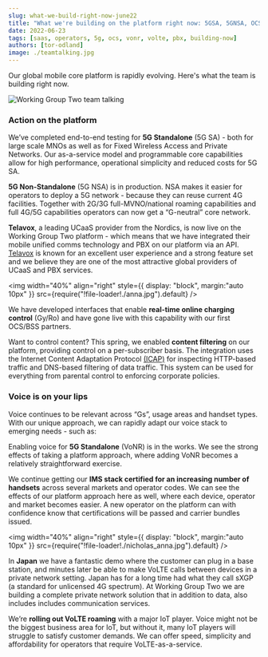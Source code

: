 ```yaml
---
slug: what-we-build-right-now-june22
title: "What we're building on the platform right now: 5GSA, 5GNSA, OCS, content filtering, VoNR, VoLTE on sXGP, VoLTE roaming, support for PBX from Telavox... and more "
date: 2022-06-23
tags: [saas, operators, 5g, ocs, vonr, volte, pbx, building-now]
authors: [tor-odland]
image: ./teamtalking.jpg
---
```


Our global mobile core platform is rapidly evolving. Here's what the team is building right now.

![Working Group Two team talking](./teamtalking.jpg)

<!--truncate-->

### Action on the platform
We’ve completed end-to-end testing for **5G Standalone** (5G SA) - both for large scale MNOs as well as for Fixed Wireless Access and Private Networks. Our as-a-service model and programmable core capabilities allow for high performance, operational simplicity and reduced costs for 5G SA.

**5G Non-Standalone** (5G NSA) is in production. NSA makes it easier for operators to deploy a 5G network - because they can reuse current 4G facilities. Together with 2G/3G full-MVNO/national roaming capabilities and full 4G/5G capabilities operators can now get a “G-neutral” core network.

**Telavox**, a leading UCaaS provider from the Nordics, is now live on the Working Group Two platform - which means that we have integrated their mobile unified comms technology and PBX on our platform via an API. [Telavox](https://telavox.com) is known for an excellent user experience and a strong feature set and we believe they are one of the most attractive global providers of UCaaS and PBX services.

<img
  width="40%"
  align="right"
  style={{
    display: "block",
    margin:"auto 10px"
  }}
  src={require("!file-loader!./anna.jpg").default}
/>

We have developed interfaces that enable **real-time online charging control** (Gy/Ro) and have gone live with this capability with our first OCS/BSS partners.

Want to control content? This spring, we enabled **content filtering** on our platform, providing control on a per-subscriber basis. The integration uses the Internet Content Adaptation Protocol [(ICAP)](https://en.wikipedia.org/wiki/Internet_Content_Adaptation_Protocol) for inspecting HTTP-based traffic and DNS-based filtering of data traffic. This system can be used for everything from parental control to enforcing corporate policies.


### Voice is on your lips
Voice continues to be relevant across “Gs”, usage areas and handset types. With our unique approach, we can rapidly adapt our voice stack to emerging needs - such as:

Enabling voice for **5G Standalone** (VoNR) is in the works. We see the strong effects of taking a platform approach, where adding VoNR becomes a relatively straightforward exercise.

We continue getting our **IMS stack certified for an increasing number of handsets** across several markets and operator codes. We can see the effects of our platform approach here as well, where each device, operator and market becomes easier. A new operator on the platform can with confidence know that certifications will be passed and carrier bundles issued.

<img
  width="40%"
  align="right"
  style={{
    display: "block",
    margin:"auto 10px"
  }}
  src={require("!file-loader!./nicholas_anna.jpg").default}
/>

In **Japan** we have a fantastic demo where the customer can plug in a base station, and minutes later be able to make VoLTE calls between devices in a private network setting. Japan has for a long time had what they call sXGP (a standard for unlicensed 4G  spectrum). At Working Group Two we are building a complete private network solution that in addition to data, also includes includes communication services.

We’re **rolling out VoLTE roaming** with a major IoT player. Voice might not be the biggest business area for IoT, but without it, many IoT players will struggle to satisfy customer demands. We can offer speed, simplicity and affordability for operators that require VoLTE-as-a-service.
